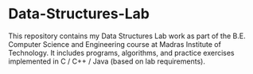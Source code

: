 # Data-Structures-Lab
This repository contains my Data Structures Lab work as part of the B.E. Computer Science and Engineering course at Madras Institute of Technology. It includes programs, algorithms, and practice exercises implemented in C / C++ / Java (based on lab requirements).
